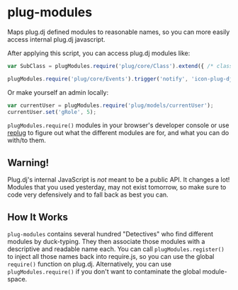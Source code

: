 # plug-modules

Maps plug.dj defined modules to reasonable names, so you can more easily access internal plug.dj javascript.

After applying this script, you can access plug.dj modules like:

```javascript
var SubClass = plugModules.require('plug/core/Class').extend({ /* class definition */ });

plugModules.require('plug/core/Events').trigger('notify', 'icon-plug-dj', 'Notification text');
```

Or make yourself an admin locally:

```javascript
var currentUser = plugModules.require('plug/models/currentUser');
currentUser.set('gRole', 5);
```

`plugModules.require()` modules in your browser's developer console or use [replug](https://github.com/PlugLynn/replug) to figure out what the different modules are for, and what you can do with/to them.

## Warning!

Plug.dj's internal JavaScript is *not* meant to be a public API. It changes a lot! Modules that you used yesterday, may not exist tomorrow, so make sure to code very defensively and to fall back as best you can.

## How It Works

`plug-modules` contains several hundred "Detectives" who find different modules by duck-typing.
They then associate those modules with a descriptive and readable name each.
You can call `plugModules.register()` to inject all those names back into require.js, so you can use the global `require()` function on plug.dj.
Alternatively, you can use `plugModules.require()` if you don't want to contaminate the global module-space.
